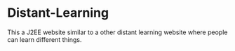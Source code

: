 # Distant-Learning
This a J2EE website similar to a other distant learning website where people can learn different things.
